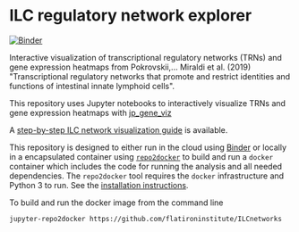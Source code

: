 
# ILC regulatory network explorer

[![Binder](https://mybinder.org/badge.svg)](https://mybinder.org/v2/gh/shelby2919/Macaque_GRN.git/main)

Interactive visualization of transcriptional regulatory networks (TRNs) and gene expression heatmaps from
Pokrovskii,... Miraldi et al. (2019) "Transcriptional regulatory networks that promote and restrict 
identities and functions of intestinal innate lymphoid cells".

This repository uses Jupyter notebooks to interactively visualize TRNs and gene expression heatmaps 
with [jp_gene_viz](https://github.com/simonsfoundation/jp_gene_viz)

A [step-by-step ILC network visualization guide](ref/step-by-step-ILCnetwork_viz_guide.pdf) is available.

This repository is designed to either run in the cloud using 
[Binder](https://mybinder.org/v2/gh/flatironinstitute/ILCnetworks/master)
or locally in a encapsulated container using
[`repo2docker`](https://repo2docker.readthedocs.io/en/latest/)
to build and run a `docker` container which includes
the code for running the analysis and all needed dependencies.
The `repo2docker` tool requires the `docker` infrastructure
and Python 3 to run.  See the 
[installation instructions](https://repo2docker.readthedocs.io/en/latest/install.html).

To build and run the docker image from the command line

```bash
jupyter-repo2docker https://github.com/flatironinstitute/ILCnetworks
```
